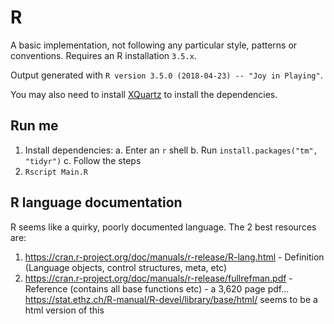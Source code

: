 # R

A basic implementation, not following any particular style, patterns or conventions. Requires an R installation `3.5.x`.

Output generated with `R version 3.5.0 (2018-04-23) -- "Joy in Playing"`.

You may also need to install [XQuartz](https://www.xquartz.org/) to install the dependencies.

## Run me

1. Install dependencies:
	a. Enter an `r` shell
	b. Run `install.packages("tm", "tidyr")`
	c. Follow the steps
2. `Rscript Main.R`

## R language documentation

R seems like a quirky, poorly documented language. The 2 best resources are:

1. https://cran.r-project.org/doc/manuals/r-release/R-lang.html - Definition (Language objects, control structures, meta, etc)
2. https://cran.r-project.org/doc/manuals/r-release/fullrefman.pdf - Reference (contains all base functions etc) - a 3,620 page pdf... https://stat.ethz.ch/R-manual/R-devel/library/base/html/ seems to be a html version of this